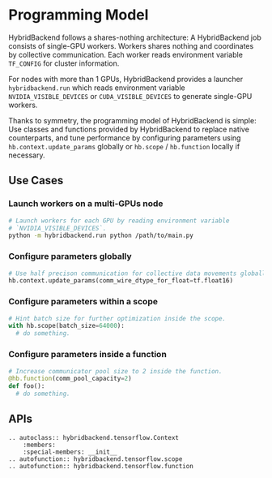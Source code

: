 # Programming Model

HybridBackend follows a shares-nothing architecture: A HybridBackend job
consists of single-GPU workers. Workers shares nothing and coordinates by
collective communication. Each worker reads environment variable `TF_CONFIG`
for cluster information.

For nodes with more than 1 GPUs, HybridBackend provides a launcher
`hybridbackend.run` which reads environment variable `NVIDIA_VISIBLE_DEVICES` or
`CUDA_VISIBLE_DEVICES` to generate single-GPU workers.

Thanks to symmetry, the programming model of HybridBackend is simple: Use
classes and functions provided by HybridBackend to replace native counterparts,
and tune performance by configuring parameters using `hb.context.update_params`
globally or `hb.scope` / `hb.function` locally if necessary.

## Use Cases

### Launch workers on a multi-GPUs node

```bash
# Launch workers for each GPU by reading environment variable
# `NVIDIA_VISIBLE_DEVICES`.
python -m hybridbackend.run python /path/to/main.py
```

### Configure parameters globally

```python
# Use half precison communication for collective data movements globally.
hb.context.update_params(comm_wire_dtype_for_float=tf.float16)
```

### Configure parameters within a scope

```python
# Hint batch size for further optimization inside the scope.
with hb.scope(batch_size=64000):
  # do something.
```

### Configure parameters inside a function

```python
# Increase communicator pool size to 2 inside the function.
@hb.function(comm_pool_capacity=2)
def foo():
  # do something.
```

## APIs

```{eval-rst}
.. autoclass:: hybridbackend.tensorflow.Context
    :members:
    :special-members: __init__
.. autofunction:: hybridbackend.tensorflow.scope
.. autofunction:: hybridbackend.tensorflow.function
```
